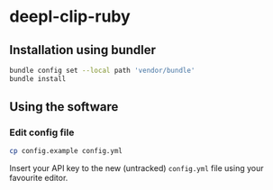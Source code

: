 # deepl-clip-ruby

## Installation using bundler
```zsh
bundle config set --local path 'vendor/bundle'
bundle install
```

## Using the software
### Edit config file
```zsh
cp config.example config.yml
```
Insert your API key to the new (untracked) `config.yml` file using your favourite editor.

